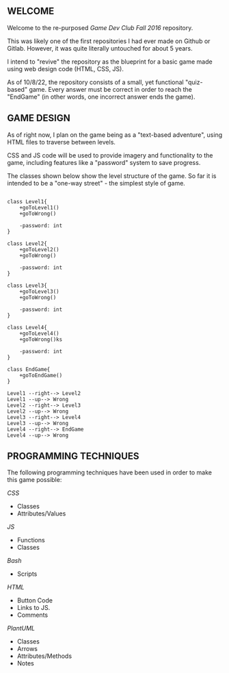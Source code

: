 ## WELCOME

Welcome to the re-purposed *Game Dev Club Fall 2016* repository.

This was likely one of the first repositories I had ever made on Github or Gitlab.
However, it was quite literally untouched for about 5 years.

I intend to "revive" the repository as the blueprint for a basic game made
using web design code (HTML, CSS, JS).

As of 10/8/22, the repository consists of a small, yet functional
"quiz-based" game. Every answer must be correct in order to reach
the "EndGame" (in other words, one incorrect answer ends the game).

## GAME DESIGN

As of right now, I plan on the game being as a "text-based adventure", using HTML files to traverse between levels.

CSS and JS code will be used to provide imagery and functionality
to the game, including features like a "password" system to save
progress.

The classes shown below show the level structure of the game.
So far it is intended to be a "one-way street" - the simplest
style of game.

```plantuml

class Level1{
    +goToLevel1()
    +goToWrong()
    
    -password: int
}

class Level2{
    +goToLevel2()
    +goToWrong()

    -password: int
}

class Level3{
    +goToLevel3()
    +goToWrong()

    -password: int
}

class Level4{
    +goToLevel4()
    +goToWrong()ks

    -password: int
}

class EndGame{
    +goToEndGame()
}

Level1 --right--> Level2
Level1 --up--> Wrong
Level2 --right--> Level3
Level2 --up--> Wrong
Level3 --right--> Level4
Level3 --up--> Wrong
Level4 --right--> EndGame
Level4 --up--> Wrong
```
## PROGRAMMING TECHNIQUES

The following programming techniques have been used in order to make
this game possible:

*CSS*
- Classes
- Attributes/Values

*JS*
- Functions
- Classes

*Bash*
- Scripts

*HTML*
- Button Code
- Links to JS.
- Comments

*PlantUML*
- Classes
- Arrows
- Attributes/Methods
- Notes